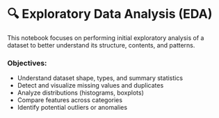 # 🔍 Exploratory Data Analysis (EDA)

This notebook focuses on performing initial exploratory analysis of a dataset to better understand its structure, contents, and patterns.

### Objectives:
- Understand dataset shape, types, and summary statistics
- Detect and visualize missing values and duplicates
- Analyze distributions (histograms, boxplots)
- Compare features across categories
- Identify potential outliers or anomalies
